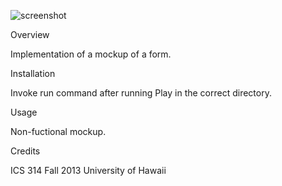 ![screenshot](https://raw.github.com/eduardgamiao/digits/master/doc/digits_example.png)

Overview

Implementation of a mockup of a form.

Installation

Invoke run command after running Play in the correct directory.

Usage

Non-fuctional mockup.

Credits

ICS 314 Fall 2013 University of Hawaii